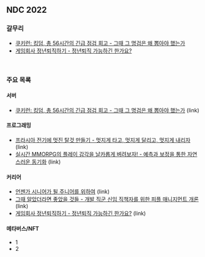 ## NDC 2022

### 갈무리
- [쿠키런: 킹덤, 총 56시간의 긴급 점검 회고 - 그때 그 명검은 왜 뽑아야 했는가](./100007496)
- [게임회사 정년퇴직하기 - 정년퇴직 가능하긴 한가요?](./100007467)

<br>

### 주요 목록
#### 서버
- [쿠키런: 킹덤, 총 56시간의 긴급 점검 회고 - 그때 그 명검은 왜 뽑아야 했는가](https://ndc.nexon.com/session/sessionView?sessNo=100007496) (link)

#### 프로그래밍
- [프라시아 전기에 멋진 탈것 만들기 - 멋지게 타고, 멋지게 달리고, 멋지게 내리자](https://ndc.nexon.com/session/sessionView?sessNo=100007487) (link)
- [실시간 MMORPG의 플레이 감각을 날카롭게 벼려보자! - 예측과 보정을 통한 자연스러운 동기화](https://ndc.nexon.com/session/sessionView?sessNo=100007509) (link)

#### 커리어
- [언젠가 시니어가 될 주니어를 위하여](https://ndc.nexon.com/session/sessionView?sessNo=100007506) (link)
- [그때 알았더라면 좋았을 것들 - 개발 직군 신임 직책자를 위한 피플 매니지먼트 개론](https://ndc.nexon.com/session/sessionView?sessNo=100007511) (link)
- [게임회사 정년퇴직하기 - 정년퇴직 가능하긴 한가요?](https://ndc.nexon.com/session/sessionView?sessNo=100007467) (link)

#### 메타버스/NFT
- 1
- 2
